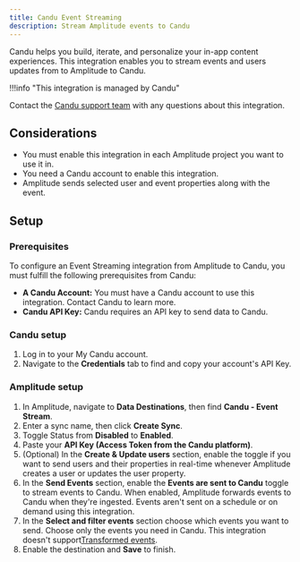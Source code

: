 ```yaml
---
title: Candu Event Streaming
description: Stream Amplitude events to Candu
---
```


Candu helps you build, iterate, and personalize your in-app content experiences. This integration enables you to stream events and users updates from to Amplitude to Candu.

!!!info "This integration is managed by Candu"

  Contact the [Candu support team](https://docs.candu.ai/en/) with any questions about this integration.

## Considerations

- You must enable this integration in each Amplitude project you want to use it in.
- You need a Candu account to enable this integration.
- Amplitude sends selected user and event properties along with the event.

## Setup

### Prerequisites

To configure an Event Streaming integration from Amplitude to Candu, you must fulfill the following prerequisites from Candu:

- **A Candu Account:** You must have a Candu account to use this integration. Contact Candu to learn more.
- **Candu API Key:** Candu requires an API key to send data to Candu.

### Candu setup

1. Log in to your My Candu account.
2. Navigate to the **Credentials** tab to find and copy your account's API Key.

### Amplitude setup

1. In Amplitude, navigate to **Data Destinations**, then find **Candu - Event Stream**.
2. Enter a sync name, then click **Create Sync**.
3. Toggle Status from **Disabled** to **Enabled**.
4. Paste your **API Key (Access Token from the Candu platform)**.
5. (Optional) In the **Create & Update users** section, enable the toggle if you want to send users and their properties in real-time whenever Amplitude creates a user or updates the user property.
6. In the **Send Events** section, enable the **Events are sent to Candu** toggle to stream events to Candu. When enabled, Amplitude forwards events to Candu when they're ingested. Events aren't sent on a schedule or on demand using this integration.
7. In the **Select and filter events** section choose which events you want to send. Choose only the events you need in Candu. This integration doesn't support[Transformed events](https://www.google.com/url?q=https://help.amplitude.com/hc/en-us/articles/5913315221915-Transformations-Retroactively-modify-your-event-data-structure%23:~:text%3DAmplitude%2520Data%27s%2520transformations%2520feature%2520allows,them%2520to%2520all%2520historical%2520data.&sa=D&source=docs&ust=1692341974637179&usg=AOvVaw1BdAYfjzWTy1y9u94STUaQ).
8. Enable the destination and **Save** to finish.
